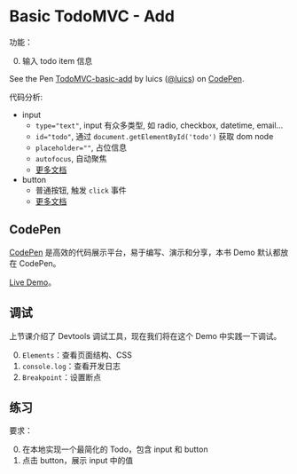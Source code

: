 # Basic TodoMVC - Add

功能：

0. 输入 todo item 信息

<p data-height="266" data-theme-id="0" data-slug-hash="wGRoXz" data-default-tab="js,result" data-user="luics" data-embed-version="2" class="codepen">See the Pen <a href="http://codepen.io/luics/pen/wGRoXz/">TodoMVC-basic-add</a> by luics (<a href="http://codepen.io/luics">@luics</a>) on <a href="http://codepen.io">CodePen</a>.</p>
<script async src="//assets.codepen.io/assets/embed/ei.js"></script>

代码分析:

* input
    * `type="text"`, input 有众多类型, 如 radio, checkbox, datetime, email...
    * `id="todo"`, 通过 `document.getElementById('todo')` 获取 dom node 
    * `placeholder=""`, 占位信息
    * `autofocus`, 自动聚焦
    * [更多文档](https://developer.mozilla.org/en-US/docs/Web/HTML/Element/input)  
* button
    * 普通按钮, 触发 `click` 事件
    * [更多文档](https://developer.mozilla.org/en-US/docs/Web/HTML/Element/button)  

## CodePen

[CodePen](https://codepen.io) 是高效的代码展示平台，易于编写、演示和分享，本书 Demo 默认都放在 CodePen。

[Live Demo](https://codepen.io/luics/pen/gzzBVO)。


## 调试

上节课介绍了 Devtools 调试工具，现在我们将在这个 Demo 中实践一下调试。

0. `Elements`：查看页面结构、CSS
0. `console.log`：查看开发日志
0. `Breakpoint`：设置断点

## 练习

要求：

0. 在本地实现一个最简化的 Todo，包含 input 和 button
0. 点击 button，展示 input 中的值

